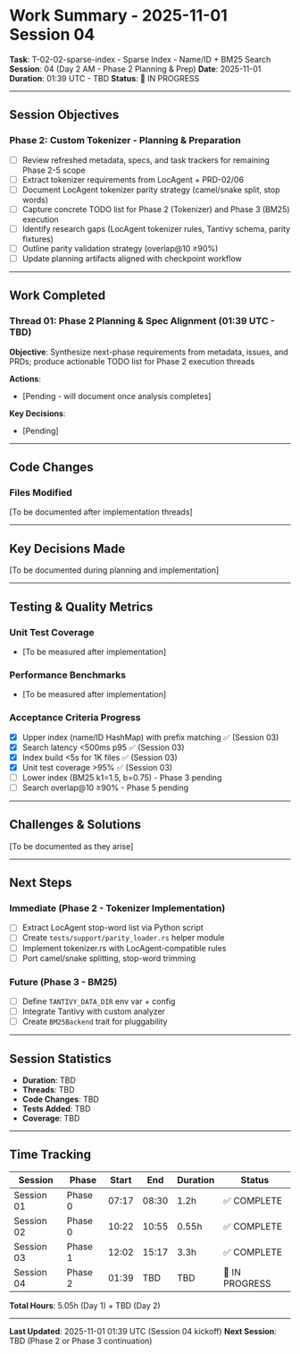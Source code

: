 # Work Summary - 2025-11-01 Session 04

**Task**: T-02-02-sparse-index - Sparse Index - Name/ID + BM25 Search
**Session**: 04 (Day 2 AM - Phase 2 Planning & Prep)
**Date**: 2025-11-01
**Duration**: 01:39 UTC - TBD
**Status**: 🚧 IN PROGRESS

---

## Session Objectives

### Phase 2: Custom Tokenizer - Planning & Preparation

- [ ] Review refreshed metadata, specs, and task trackers for remaining Phase 2-5 scope
- [ ] Extract tokenizer requirements from LocAgent + PRD-02/06
- [ ] Document LocAgent tokenizer parity strategy (camel/snake split, stop words)
- [ ] Capture concrete TODO list for Phase 2 (Tokenizer) and Phase 3 (BM25) execution
- [ ] Identify research gaps (LocAgent tokenizer rules, Tantivy schema, parity fixtures)
- [ ] Outline parity validation strategy (overlap@10 ≥90%)
- [ ] Update planning artifacts aligned with checkpoint workflow

---

## Work Completed

### Thread 01: Phase 2 Planning & Spec Alignment (01:39 UTC - TBD)

**Objective**: Synthesize next-phase requirements from metadata, issues, and PRDs; produce actionable TODO list for Phase 2 execution threads

**Actions**:

- [Pending - will document once analysis completes]

**Key Decisions**:

- [Pending]

---

## Code Changes

### Files Modified

[To be documented after implementation threads]

---

## Key Decisions Made

[To be documented during planning and implementation]

---

## Testing & Quality Metrics

### Unit Test Coverage

- [To be measured after implementation]

### Performance Benchmarks

- [To be measured after implementation]

### Acceptance Criteria Progress

- [x] Upper index (name/ID HashMap) with prefix matching ✅ (Session 03)
- [x] Search latency <500ms p95 ✅ (Session 03)
- [x] Index build <5s for 1K files ✅ (Session 03)
- [x] Unit test coverage >95% ✅ (Session 03)
- [ ] Lower index (BM25 k1=1.5, b=0.75) - Phase 3 pending
- [ ] Search overlap@10 ≥90% - Phase 5 pending

---

## Challenges & Solutions

[To be documented as they arise]

---

## Next Steps

### Immediate (Phase 2 - Tokenizer Implementation)

- [ ] Extract LocAgent stop-word list via Python script
- [ ] Create `tests/support/parity_loader.rs` helper module
- [ ] Implement tokenizer.rs with LocAgent-compatible rules
- [ ] Port camel/snake splitting, stop-word trimming

### Future (Phase 3 - BM25)

- [ ] Define `TANTIVY_DATA_DIR` env var + config
- [ ] Integrate Tantivy with custom analyzer
- [ ] Create `BM25Backend` trait for pluggability

---

## Session Statistics

- **Duration**: TBD
- **Threads**: TBD
- **Code Changes**: TBD
- **Tests Added**: TBD
- **Coverage**: TBD

---

## Time Tracking

| Session | Phase | Start | End | Duration | Status |
|---------|-------|-------|-----|----------|--------|
| Session 01 | Phase 0 | 07:17 | 08:30 | 1.2h | ✅ COMPLETE |
| Session 02 | Phase 0 | 10:22 | 10:55 | 0.55h | ✅ COMPLETE |
| Session 03 | Phase 1 | 12:02 | 15:17 | 3.3h | ✅ COMPLETE |
| Session 04 | Phase 2 | 01:39 | TBD | TBD | 🚧 IN PROGRESS |

**Total Hours**: 5.05h (Day 1) + TBD (Day 2)

---

**Last Updated**: 2025-11-01 01:39 UTC (Session 04 kickoff)
**Next Session**: TBD (Phase 2 or Phase 3 continuation)

